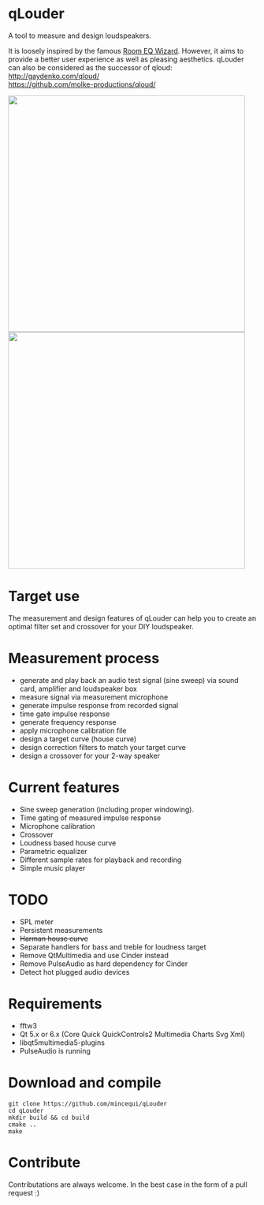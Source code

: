 # qLouder
A tool to measure and design loudspeakers.

It is loosely inspired by the famous [Room EQ Wizard](https://www.roomeqwizard.com).
However, it aims to provide a better user experience as well as pleasing aesthetics.
qLouder can also be considered as the successor of qloud:  
http://gaydenko.com/qloud/  
https://github.com/molke-productions/qloud/

<img src="https://user-images.githubusercontent.com/1805183/160924496-d879493e-a46a-47d0-a49e-e64d4e891b1a.png" width="480">

<img src="https://user-images.githubusercontent.com/1805183/192761720-a34e9364-b5f3-4c61-bf78-8d4831ef311f.png" width="480">

# Target use
The measurement and design features of qLouder can help you to create an 
optimal filter set and crossover for your DIY loudspeaker.

# Measurement process
* generate and play back an audio test signal (sine sweep) via sound card, amplifier and loudspeaker box
* measure signal via measurement microphone
* generate impulse response from recorded signal
* time gate impulse response
* generate frequency response
* apply microphone calibration file
* design a target curve (house curve)
* design correction filters to match your target curve
* design a crossover for your 2-way speaker

# Current features
* Sine sweep generation (including proper windowing).
* Time gating of measured impulse response
* Microphone calibration
* Crossover
* Loudness based house curve
* Parametric equalizer
* Different sample rates for playback and recording
* Simple music player

# TODO
* SPL meter
* Persistent measurements
* ~~Harman house curve~~
* Separate handlers for bass and treble for loudness target
* Remove QtMultimedia and use Cinder instead
* Remove PulseAudio as hard dependency for Cinder
* Detect hot plugged audio devices

# Requirements
* fftw3
* Qt 5.x or 6.x (Core Quick QuickControls2 Multimedia Charts Svg Xml)
* libqt5multimedia5-plugins
* PulseAudio is running

# Download and compile
```
git clone https://github.com/mincequi/qLouder
cd qLouder
mkdir build && cd build
cmake ..
make
```

# Contribute
Contributations are always welcome. In the best case in the form of a pull request :)
